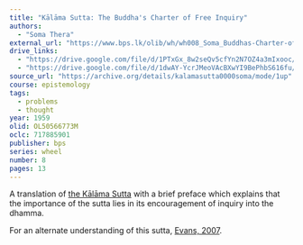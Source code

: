 ```yaml
---
title: "Kālāma Sutta: The Buddha's Charter of Free Inquiry"
authors:
  - "Soma Thera"
external_url: "https://www.bps.lk/olib/wh/wh008_Soma_Buddhas-Charter-of-Free-Inquiry.html"
drive_links:
  - "https://drive.google.com/file/d/1PTxGx_8w2seQv5cfYn2N7OZ4a3mIxooc/view?usp=sharing"
  - "https://drive.google.com/file/d/1dwAY-YcrJMeoVAcBXwYI9BePhbS616fu/view?usp=drivesdk"
source_url: "https://archive.org/details/kalamasutta0000soma/mode/1up"
course: epistemology
tags:
  - problems
  - thought
year: 1959
olid: OL50566773M
oclc: 717885901
publisher: bps
series: wheel
number: 8
pages: 13
---
```


A translation of [the Kālāma Sutta](/content/canon/an3.65) with a brief preface which explains that the importance of the sutta lies in its encouragement of inquiry into the dhamma.

For an alternate understanding of this sutta, [Evans, 2007](/content/articles/doubting-kalama-sutta_stephen-a-evans).
